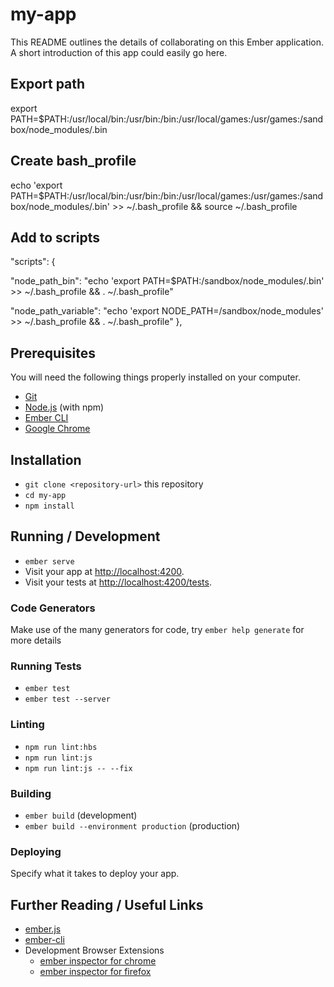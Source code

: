 # my-app

This README outlines the details of collaborating on this Ember application.
A short introduction of this app could easily go here.

## Export path

export PATH=\$PATH:/usr/local/bin:/usr/bin:/bin:/usr/local/games:/usr/games:/sandbox/node_modules/.bin

## Create bash_profile

echo 'export PATH=\$PATH:/usr/local/bin:/usr/bin:/bin:/usr/local/games:/usr/games:/sandbox/node_modules/.bin' >> ~/.bash_profile && source ~/.bash_profile

## Add to scripts
 "scripts": {
   
   "node_path_bin": "echo 'export PATH=$PATH:/sandbox/node_modules/.bin' >> ~/.bash_profile && . ~/.bash_profile"
   
   "node_path_variable": "echo 'export NODE_PATH=/sandbox/node_modules' >> ~/.bash_profile && . ~/.bash_profile"
    },

## Prerequisites

You will need the following things properly installed on your computer.

- [Git](https://git-scm.com/)
- [Node.js](https://nodejs.org/) (with npm)
- [Ember CLI](https://ember-cli.com/)
- [Google Chrome](https://google.com/chrome/)

## Installation

- `git clone <repository-url>` this repository
- `cd my-app`
- `npm install`

## Running / Development

- `ember serve`
- Visit your app at [http://localhost:4200](http://localhost:4200).
- Visit your tests at [http://localhost:4200/tests](http://localhost:4200/tests).

### Code Generators

Make use of the many generators for code, try `ember help generate` for more details

### Running Tests

- `ember test`
- `ember test --server`

### Linting

- `npm run lint:hbs`
- `npm run lint:js`
- `npm run lint:js -- --fix`

### Building

- `ember build` (development)
- `ember build --environment production` (production)

### Deploying

Specify what it takes to deploy your app.

## Further Reading / Useful Links

- [ember.js](https://emberjs.com/)
- [ember-cli](https://ember-cli.com/)
- Development Browser Extensions
  - [ember inspector for chrome](https://chrome.google.com/webstore/detail/ember-inspector/bmdblncegkenkacieihfhpjfppoconhi)
  - [ember inspector for firefox](https://addons.mozilla.org/en-US/firefox/addon/ember-inspector/)

